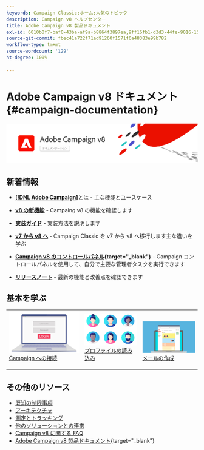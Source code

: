 ```yaml
---
keywords: Campaign Classic;ホーム;人気のトピック
description: Campaign v8 ヘルプセンター
title: Adobe Campaign v8 製品ドキュメント
exl-id: 6010b0f7-baf0-43ba-af9a-b8864f3897ea,9ff16fb1-d3d3-44fe-9016-15abffdbc74e
source-git-commit: fbec41a722f71ad91260f1571f6a48383e99b782
workflow-type: tm+mt
source-wordcount: '129'
ht-degree: 100%

---
```


# Adobe Campaign v8 ドキュメント {#campaign-documentation}

![](assets/banner-documentationv8.png)

## 新着情報

* **[ [!DNL Adobe Campaign]](start/get-started.md)**&#x200B;とは - 主な機能とユースケース

* **[v8 の新機能](start/whats-new.md)** - Campaing v8 の機能を確認します

* **[実装ガイド](start/implement.md)** - 実装方法を説明します

* **[v7 から v8 へ](start/capability-matrix.md)** - Campaign Classic を v7 から v8 へ移行します主な違いを学ぶ

* **[Campaign v8 のコントロールパネル](https://experienceleague.adobe.com/docs/control-panel/using/discover-control-panel/key-features.html?lang=ja){target=&quot;_blank&quot;}** - Campaign コントロールパネルを使用して、自分で主要な管理者タスクを実行できます

* **[リリースノート](start/release-notes.md)** - 最新の機能と改善点を確認できます


## 基本を学ぶ

<table>
<tr>
  <td valign="bottom">
    <a href="start/connect.md">
      <img alt="接続" src="start/assets/do-not-localize/login.jpeg"/>
    </a>
    <div>
    <a href="start/connect.md">Campaign への接続</a>
    </div>
    <br>
  </td>

<td valign="bottom">
      <a href="start/import.md">
       <img alt="読み込み" src="start/assets/do-not-localize/profiles.jpeg" />
       </a>
    <div><a href="start/import.md">プロファイルの読み込み</a>
    </div>
    <br>
  </td>
  <td valign="bottom">
    <a href="start/create-message.md">
      <img alt="メール" src="start/assets/do-not-localize/email-design.jpeg" />
    </a>
    <div>
    <a href="start/create-message.md">メールの作成</a>
    </div>
    <br>
  </td>
</tr>
</table>

## その他のリソース

* [既知の制限事項](start/known-limitations.md)
* [アーキテクチャ](architecture/architecture.md)
* [測定とトラッキング](start/reporting.md)
* [他のソリューションとの連携](connect/integration.md)
* [Campaign v8 に関する FAQ](start/campaign-faq.md)
* [Adobe Campaign v8 製品ドキュメント](https://helpx.adobe.com/jp/legal/product-descriptions/adobe-campaign-managed-cloud-services.html){target=&quot;_blank&quot;}
